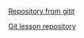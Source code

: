 [Repository from gitit](https://github.com/RoobertStrojny/hello-world.git)

[Git lesson repository](https://github.com/RoobertStrojny/git-lesson-repository.git)
